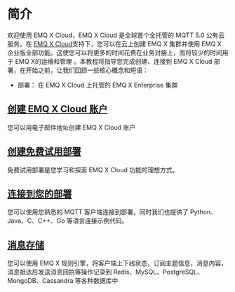 # 简介

欢迎使用 EMQ X Cloud，EMQ X Cloud 是全球首个全托管的 MQTT 5.0 公有云服务。在 [EMQ X Cloud](https://cloud.emqx.io/cn)支持下，您可以在云上创建 EMQ X 集群并使用 EMQ X 企业版全部功能。这使您可以将更多的时间花费在业务对接上，而将较少的时间用于 EMQ X的运维和管理 。本教程将指导您完成创建、连接到 EMQ X Cloud 部署，在开始之前，让我们回顾一些核心概念和短语：

* 部署： 在 EMQ X Cloud 上托管的 EMQ X Enterprise 集群



## [创建 EMQ X Cloud 账户](./create_account.md)

您可以用电子邮件地址创建 EMQ X Cloud 账户



## [创建免费试用部署](./create_free_trial.md)

免费试用部署是您学习和探索 EMQ X Cloud 功能的理想方式。



## [连接到您的部署](../connect_to_deployments/introduction.md)

您可以使用您熟悉的 MQTT 客户端连接到部署，同时我们也提供了 Python、Java、C、C++、Go 等语言连接示例代码。



## [消息存储](../connect_to_deployments/introduction.md)

您可以使用 EMQ X 规则引擎，将客户端上下线状态，订阅主题信息，消息内容，消息抵达后发送消息回执等操作记录到 Redis、MySQL、PostgreSQL、MongoDB、Cassandra 等各种数据库中
